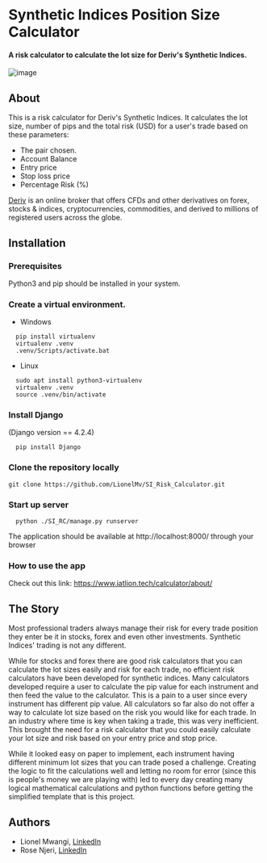 # Synthetic Indices Position Size Calculator
#### A risk calculator to calculate the lot size for Deriv's Synthetic Indices.

![image](https://github.com/LionelMv/Deriv-SI_Calculator/assets/102690076/51cf7c51-5b1c-436d-8d8b-94391ff0260f)


## About
This is a risk calculator for Deriv's Synthetic Indices. It calculates the lot size, number of pips and the total risk (USD) for a user's trade based on these parameters:
* The pair chosen.
* Account Balance
* Entry price
* Stop loss price
* Percentage Risk (%)

[Deriv](https://deriv.com/) is an online broker that offers CFDs and other derivatives on forex, stocks & indices, cryptocurrencies, commodities, and derived to millions of registered users across the globe.

## Installation
### Prerequisites
Python3 and pip should be installed in your system.
### Create a virtual environment.
* Windows
```
  pip install virtualenv
  virtualenv .venv
  .venv/Scripts/activate.bat
````
* Linux
```
  sudo apt install python3-virtualenv
  virtualenv .venv
  source .venv/bin/activate
```
### Install Django
(Django version == 4.2.4)
```
  pip install Django
```
### Clone the repository locally
```
git clone https://github.com/LionelMv/SI_Risk_Calculator.git
```
### Start up server
```
  python ./SI_RC/manage.py runserver
```
The application should be available at http://localhost:8000/ through your browser

### How to use the app
Check out this link: https://www.iatlion.tech/calculator/about/

## The Story
Most professional traders always manage their risk for every trade position they enter be it in stocks, forex and even other investments. Synthetic Indices' trading is not any different.

While for stocks and forex there are good risk calculators that you can calculate the lot sizes easily and risk for each trade, no efficient risk calculators have been developed for synthetic indices. Many calculators developed require a user to calculate the pip value for each instrument and then feed the value to the calculator. This is a pain to a user since every instrument has different pip value. All calculators so far also do not offer a way to calculate lot size based on the risk you would like for each trade. In an industry where time is key when taking a trade, this was very inefficient. This brought the need for a risk calculator that you could easily calculate your lot size and risk based on your entry price and stop price.

While it looked easy on paper to implement, each instrument having different minimum lot sizes that you can trade posed a challenge. Creating the logic to fit the calculations well and letting no room for error (since this is people's money we are playing with) led to every day creating many logical mathematical calculations and python functions before getting the simplified template that is this project. 

## Authors
* Lionel Mwangi, [LinkedIn](https://www.linkedin.com/in/lionelmwangi/)
* Rose Njeri, [LinkedIn](https://www.linkedin.com/in/rose-njeri-558732228)